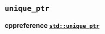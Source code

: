 # `unique_ptr`



## cppreference [`std::unique_ptr`](https://en.cppreference.com/w/cpp/memory/unique_ptr) 